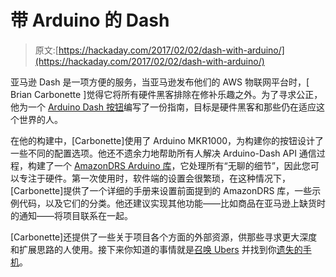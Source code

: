 # 带 Arduino 的 Dash

> 原文:[https://hackaday.com/2017/02/02/dash-with-arduino/](https://hackaday.com/2017/02/02/dash-with-arduino/)

亚马逊 Dash 是一项方便的服务，当亚马逊发布他们的 AWS 物联网平台时，[ Brian Carbonette ]觉得它将所有硬件黑客排除在修补乐趣之外。为了寻求公正，他为一个 [Arduino Dash 按钮](https://hackaday.io/project/19351-amazon-dash-button-for-arduino)编写了一份指南，目标是硬件黑客和那些仍在适应这个世界的人。

在他的构建中，[Carbonette]使用了 Arduino MKR1000，为构建你的按钮设计了一些不同的配置选项。他还不遗余力地帮助所有人解决 Arduino-Dash API 通信过程，构建了一个 [AmazonDRS Arduino 库](https://github.com/andium/AmazonDRS)，它处理所有“无聊的细节”，因此您可以专注于硬件。第一次使用时，软件端的设置会很繁琐，在这种情况下，[Carbonette]提供了一个详细的手册来设置前面提到的 AmazonDRS 库，一些示例代码，以及它们的分类。他还建议实现其他功能——比如商品在亚马逊上缺货时的通知——将项目联系在一起。

[Carbonette]还提供了一些关于项目各个方面的外部资源，供那些寻求更大深度和扩展思路的人使用。接下来你知道的事情就是[召唤 Ubers](http://hackaday.com/2015/09/09/press-amazon-dash-button-summon-uber/) 并找到你[遗失的手机](http://hackaday.com/2016/08/31/amazon-dash-button-finds-your-phone/)。